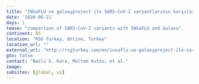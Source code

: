 ```yaml
---
title: "INSaFLU ve galaxyproject ile SARS-CoV-2 varyantlarının karşılaştırılması – RSG-Türkiye Aktif Üyeleri"
date: '2020-06-21'
days: 1
tease: "comparison of SARS-CoV-2 variants with INSaFLU and Galaxu"
continent: AS
location: "RSG Turkey, Online, Turkey"
location_url: ""
external_url: "http://rsgturkey.com/en/insaflu-ve-galaxyproject-ile-sarscov2-varyantlarinin-karsilastirilmasi/"
gtn: false
contact: "Nazlı S. Kara, Meltem Kutnu, et al."
image: 
subsites: [global, us]
---
```


